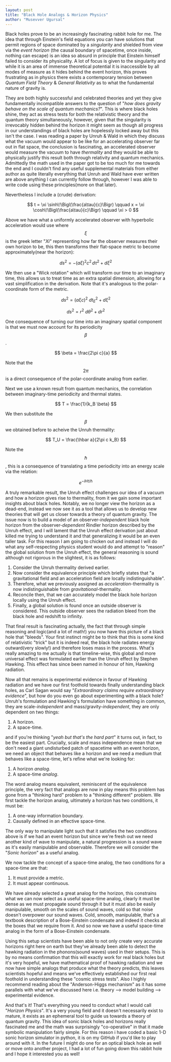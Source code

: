 ```yaml
---
layout: post
title: "Black Hole Analogs & Horizon Physics"
author: "Musevver Ugursal"
---
```



Black holes prove to be an increasingly fascinating rabbit hole for me. The idea that through Einstein's field equations you can have solutions that permit regions of space dominated by a *singularity* and shielded from view via the *event horizon* (the causal boundary of spacetime, once inside, nothing can escape) is an idea so absurd in principle that Einstein himself failed to consider its physicality. A lot of focus is given to the singularity and while it is an area of immense theoretical potential it is inaccessible by all modes of measure as it hides behind the event horizon, this proves frustrating as in physics there exists a contemporary tension between *Quantum Field Theory* & *General Relativity* as to what the fundamental nature of gravity is. 


They are both highly successful and celebrated theories and yet they give fundamentally incompatible answers to the question of "*how does gravity behave on the scale of quantum mechanics?*". This is where black holes shine, they act as stress tests for both the relativistic theory and the quantum theory simultaneously, however, given that the singularity is irrevocably hidden behind the horizon it might seem as though all progress in our understandings of black holes are hopelessly locked away but this isn't the case. I was reading a paper by Unruh & Wald in which they discuss what the vacuum would appear to be like for an accelerating observer far out in flat space, the conclusion is fascinating, an accelerated observer would measure the vacuum to have *thermality* and they would be able to physically justify this result both through relativity and quantum mechanics. Admittedly the math used in the paper got to be too much for me towards the end and I couldn't find any useful supplemental materials from either author as quite literally everything that Unruh and Wald have ever written are above anything I can currently follow through, however I was able to write code using these principles(more on that later).


Nevertheless I include a (crude) derivation:

$$ t = \xi \sinh\!\Bigl(\frac{a\tau}{c}\Bigr) \qquad x = \xi \cosh\!\Bigl(\frac{a\tau}{c}\Bigr) \qquad \xi > 0 $$

Above we have what a uniformly accelerated observer with hyperbolic acceleration would use where $$\xi$$ is the greek letter "*Xi*" representing how far the observer measures their own horizon to be, this then transforms their flat-space metric to become approximately(near the horizon):

$$ ds^2 = - (a\xi)^2 c^2\, d\tau^2 + d\xi^2 $$

We then use a "Wick rotation" which will transform our time to an imaginary time, this allows us to treat time as an extra spatial dimension, allowing for a vast simplification in the derivation. Note that it's analogous to the polar-coordinate form of the metric.

$$ ds^2 = (a\xi c)^2\ dt_E^2 + d\xi^2 $$

$$ ds^2 = r^2\ d\theta^2 + dr^2 $$

One consequence of turning our time into an imaginary spatial component is that we must now account for its periodicity $$\beta$$.

$$ \beta = \frac{2\pi c}{a} $$ 

Note that the $$2\pi$$ is a direct consequence of the polar-coordinate analog from earlier.


Next we use a known result from quantum mechanics, the correlation between imaginary-time periodicity and thermal states.

$$ T = \frac{1}{k_B \beta} $$

We then substitute the $$\beta$$ we obtained before to acheive the Unruh thermality:

$$ T_U = \frac{\hbar a}{2\pi c k_B} $$


Note the $$\hbar$$, this is a consequence of translating a time periodicity into an energy scale via the relation:

$$ e^{-i H t / \hbar} $$

A truly remarkable result, the Unruh effect challenges our idea of a vacuum and how a horizon gives rise to thermality, from it we gain some important insights about black holes. Notably, we no longer view the horizon as a dead-end, instead we now see it as a tool that allows us to develop new theories that will get us closer towards a theory of quantum gravity. The issue now is to build a model of an observer-*independent* black hole horizon from the observer-*dependent* Rindler horizon described by the Unruh effect, and I will lament that the Unruh effect derivation just about killed me trying to understand it and that generalizing it would be an even taller task. For this reason I am going to chicken out and instead I will do what any self-respecting physics student would do and attempt to "reason" the global solution from the Unruh effect, the general reasoning is sound although not rigorous in the slightest, it is as follows:

1. Consider the Unruh thermality derived earlier.
2. Now consider the equivalence principle which briefly states that "a gravitational field and an acceleration field are locally indistinguishable".
3. Therefore, what we previously assigned as *acceleration*-thermality is now indistinguishable from *gravitational*-thermality.
4. Reconcile then, that we can accurately model the black hole horizon locally using the Unruh effect.
5. Finally, a global solution is found once an outside observer is considered. This outside observer sees the radiation bleed from the black hole and redshift to infinity.

That final result is fascinating actually, the fact that through simple reasoning and logic(and a lot of math!) you now have this picture of a black hole that "bleeds". Your first instinct might be to think that this is some kind of relativistic "trick" but it is indeed real, the black hole radiates energy outward(very slowly!) and therefore loses mass in the process. What's really amazing to me actually is that timeline-wise, this global and more universal effect was formulated earlier than the Unruh effect by Stephen Hawking. This effect has since been named in honour of him, Hawking radiation.

Now all that remains is experimental evidence in favour of Hawking radiation and we have our first foothold towards finally understanding black holes, as Carl Sagan would say "*Extraordinary claims require extraordinary evidence*", but how do you even go about experimenting with a black hole? Unruh's formulation and Hawking's formulation have something in common, they are scale-*independent* and mass/gravity-*independent*, they are only dependent on two things:

1. A horizon.
2. A space-time.
   
and if you're thinking "*yeah but that's the hard part*" it turns out, in fact, to be the easiest part. Crucially, scale and mass independence mean that we don't need a giant undisturbed patch of spacetime with an event horizon, we need an object that behaves like a horizon and we need a medium that behaves like a space-time, let's refine what we're looking for:

1. A horizon *analog*.
2. A space-time *analog*.

The word analog means equivalent, reminiscent of the equivalence principle, the very fact that analogs are now in play means this problem has gone from a "thinking hard" problem to a "thinking different" problem. We first tackle the horizon analog, ultimately a horizon has two conditions, it must be:

1. A one-way information boundary.
2. Causally defined in an effective space-time.

The only way to manipulate light such that it satisfies the two conditions above is if we had an event horizon but since we're fresh out we need another kind of wave to manipulate, a natural progression is a sound wave as it's easily manipulable and observable. Therefore we will consider the "*Sonic horizon*" as a useful analog.

We now tackle the concept of a space-time analog, the two conditions for a space-time are that:

1. It must provide a metric.
2. It must appear continuous.

We have already selected a great analog for the horizon, this constrains what we can now select as a useful space-time analog, clearly it must be dense as we must propagate sound through it but it must also be easily manipulable, smooth on the scales of sound waves, cold so that noise doesn't overpower our sound waves. Cold, smooth, manipulable, that's a textbook description of a Bose-Einstein condensate and indeed it checks all the boxes that we require from it. And so now we have a useful space-time analog in the form of a Bose-Einstein condensate.

Using this setup scientists have been able to not only create very accurate horizons right here on earth but they've already been able to detect the hawking radiation in the phonons(sound waves) used in their setups. This is by no means confirmation that this will exactly work for real black holes but it's very hopeful, we have mathematical proof of hawking radiation and we now have simple analogs that produce what the theory predicts, this leaves scientists hopeful and means we've effectively established our first real foothold in understanding these "cosmic stress tests". Also I highly recommend reading about the "Anderson-Higgs mechanism" as it has some parallels with what we've discussed here i.e. theory --> model building --> experimental evidence.

And that's it! That's everything you need to conduct what I would call "*Horizon Physics*". It's a very young field and it doesn't necessarily exist to mature, it exists as an ephemeral tool to guide us towards a theory of quantum gravity. This idea of sonic black holes and horizons really fascinated me and the math was surprisingly "co-operative" in that it made symbolic manipulation fairly simple. For this reason i have coded a basic 1-D sonic horizon simulator in python, it is on my GitHub if you'd like to play around with it. In the future I might do one for an optical black hole as well or move onto another project, I had a lot of fun going down this rabbit hole and I hope it interested you as well!

<script>
window.MathJax = {
  tex: {
    inlineMath: [['$', '$'], ['\\(', '\\)']],
    displayMath: [['$$', '$$'], ['\\[', '\\]']],
    tags: 'ams'
  },
  options: { skipHtmlTags: ['script','noscript','style','textarea','pre','code'] }
};
</script>
<script id="MathJax-script" async
        src="https://cdn.jsdelivr.net/npm/mathjax@3/es5/tex-chtml.js"></script>
